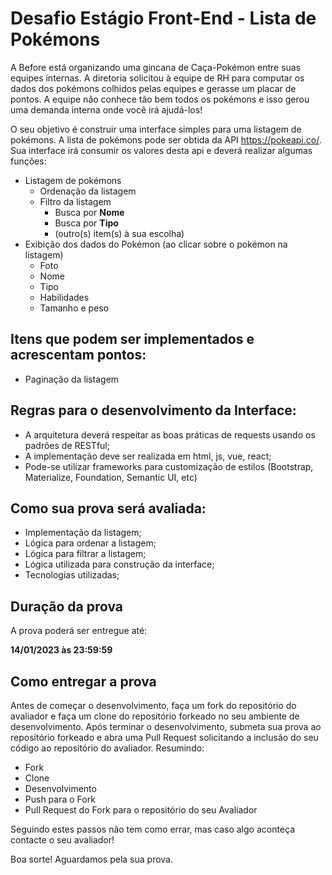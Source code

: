 # **Desafio Estágio Front-End - Lista de Pokémons**
A Before está organizando uma gincana de Caça-Pokémon entre suas equipes internas. A diretoria solicitou à equipe de RH para computar os dados dos pokémons colhidos pelas equipes e gerasse um placar de pontos. A equipe não conhece tão bem todos os pokémons e isso gerou uma demanda interna onde você irá ajudá-los!

O seu objetivo é construir uma interface simples para uma listagem de pokémons. A lista de pokémons pode ser obtida da API <https://pokeapi.co/>. Sua interface irá consumir os valores desta api e deverá realizar algumas funções:

- Listagem de pokémons
  - Ordenação da listagem
  - Filtro da listagem
    - Busca por **Nome**
    - Busca por **Tipo**
    - (outro(s) item(s) à sua escolha)
- Exibição dos dados do Pokémon (ao clicar sobre o pokémon na listagem)
  - Foto
  - Nome
  - Tipo
  - Habilidades
  - Tamanho e peso
## Itens que podem ser implementados e acrescentam pontos:
- Paginação da listagem
## Regras para o desenvolvimento da Interface:
- A arquitetura deverá respeitar as boas práticas de requests usando os padrões de RESTful;
- A implementação deve ser realizada em html, js, vue, react;
- Pode-se utilizar frameworks para customização de estilos (Bootstrap, Materialize, Foundation, Semantic UI, etc) 
## Como sua prova será avaliada:
- Implementação da listagem;
- Lógica para ordenar a listagem;
- Lógica para filtrar a listagem;
- Lógica utilizada para construção da interface;
- Tecnologias utilizadas;
## Duração da prova
A prova poderá ser entregue até:

**14/01/2023 às 23:59:59**
## Como entregar a prova
Antes de começar o desenvolvimento, faça um fork do repositório do avaliador e faça um clone do repositório forkeado no seu ambiente de desenvolvimento. Após terminar o desenvolvimento, submeta sua prova ao repositório forkeado e abra uma Pull Request solicitando a inclusão do seu código ao repositório do avaliador. Resumindo:

- Fork
- Clone
- Desenvolvimento
- Push para o Fork
- Pull Request do Fork para o repositório do seu Avaliador

Seguindo estes passos não tem como errar, mas caso algo aconteça contacte o seu avaliador!

Boa sorte! Aguardamos pela sua prova.


